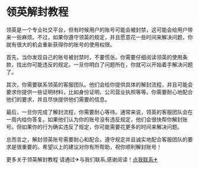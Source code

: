 # 领英解封教程

领英是一个专业社交平台，但有时候用户的账号可能会被封禁，这可能会给用户带来一些麻烦。不过，如果你遵守领英的规定，并且愿意花一些时间来解决问题，你就有很大的机会重新获得你的账号的使用权限。

首先，当你发现自己的账号被封禁时，不要慌张。你需要仔细阅读领英的使用条款，找出你可能违反的规定。一旦你明白了问题所在，你就可以开始着手解决问题了。

其次，你需要联系领英的客服团队。他们会给你提供具体的解封流程，并且可能会要求你提供一些证明材料，比如身份证明、公司营业执照等等。你需要耐心地配合他们的要求，并且尽快提供他们需要的信息。

最后，一旦你完成了解封流程，你需要耐心等待。通常来说，领英的客服团队会在一周内给你答复。如果他们认为你的账号没有违反规定，他们会很快帮你解封账号。但如果你的行为确实违反了规定，你可能需要花更多的时间来解决问题。

总而言之，解封领英账号需要耐心和配合。遵守规定并且诚实地配合客服团队的要求是很重要的。希望以上的建议对你有所帮助，祝你顺利解封账号！

更多关于领英解封教程 请通过✈与我们联系,感谢阅读！[点我联系✈](https://www.G208.com)